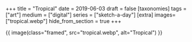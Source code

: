 +++
title = "Tropical"
date = 2019-06-03
draft =  false
[taxonomies]
tags = ["art"]
medium = ["digital"]
series = ["sketch-a-day"]
[extra]
images= ["tropical.webp"]
hide_from_section = true
+++

{{ image(class="framed", src="tropical.webp", alt="Tropical") }}
